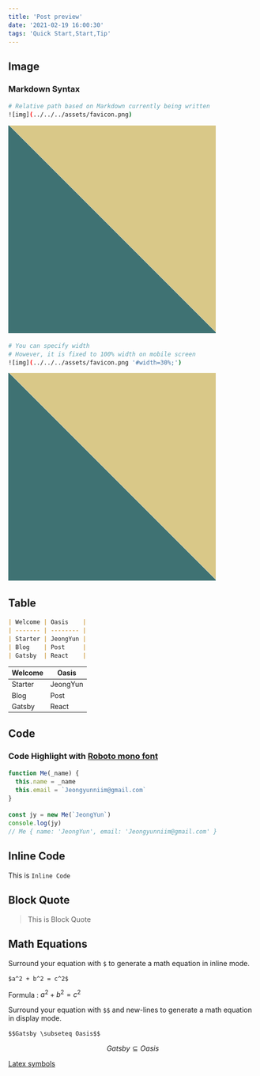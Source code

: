 ```yaml
---
title: 'Post preview'
date: '2021-02-19 16:00:30'
tags: 'Quick Start,Start,Tip'
---
```


## Image

### Markdown Syntax

```bash
# Relative path based on Markdown currently being written
![img](../../../assets/favicon.png)
```

![img](../../../assets/favicon.png)

```bash
# You can specify width
# However, it is fixed to 100% width on mobile screen
![img](../../../assets/favicon.png '#width=30%;')
```

![img](../../../assets/favicon.png '#width=30%;')

## Table

```markdown
| Welcome | Oasis    |
| ------- | -------- |
| Starter | JeongYun |
| Blog    | Post     |
| Gatsby  | React    |
```

| Welcome | Oasis    |
| ------- | -------- |
| Starter | JeongYun |
| Blog    | Post     |
| Gatsby  | React    |

## Code

### Code Highlight with [Roboto mono font](https://fonts.google.com/specimen/Roboto+Mono)

```js
function Me(_name) {
  this.name = _name
  this.email = `Jeongyunniim@gmail.com`
}

const jy = new Me(`JeongYun`)
console.log(jy)
// Me { name: 'JeongYun', email: 'Jeongyunniim@gmail.com' }
```

## Inline Code

This is `Inline Code`

## Block Quote

> This is Block Quote

## Math Equations

Surround your equation with `$` to generate a math equation in inline mode.

```
$a^2 + b^2 = c^2$
```

Formula : $a^2 + b^2 = c^2$

Surround your equation with `$$` and new-lines to generate a math equation in display mode.

```
$$Gatsby \subseteq Oasis$$
```

$$Gatsby \subseteq Oasis$$

[Latex symbols](https://www.caam.rice.edu/~heinken/latex/symbols.pdf)
